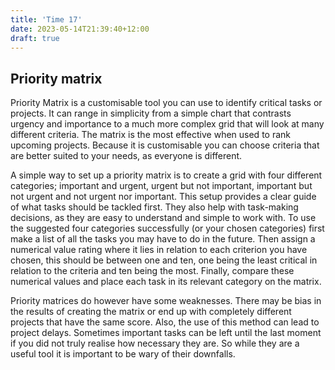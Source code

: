 ```yaml
---
title: 'Time 17'
date: 2023-05-14T21:39:40+12:00
draft: true
---
```


## Priority matrix

Priority Matrix is a customisable tool you can use to identify critical tasks or projects. It can range in simplicity from a simple chart that contrasts urgency and importance to a much more complex grid that will look at many different criteria. The matrix is the most effective when used to rank upcoming projects. Because it is customisable you can choose criteria that are better suited to your needs, as everyone is different.

A simple way to set up a priority matrix is to create a grid with four different categories; important and urgent, urgent but not important, important but not urgent and not urgent nor important. This setup provides a clear guide of what tasks should be tackled first. They also help with task-making decisions, as they are easy to understand and simple to work with. To use the suggested four categories successfully (or your chosen categories) first make a list of all the tasks you may have to do in the future. Then assign a numerical value rating where it lies in relation to each criterion you have chosen, this should be between one and ten, one being the least critical in relation to the criteria and ten being the most. Finally, compare these numerical values and place each task in its relevant category on the matrix.

Priority matrices do however have some weaknesses. There may be bias in the results of creating the matrix or end up with completely different projects that have the same score. Also, the use of this method can lead to project delays. Sometimes important tasks can be left until the last moment if you did not truly realise how necessary they are. So while they are a useful tool it is important to be wary of their downfalls.
